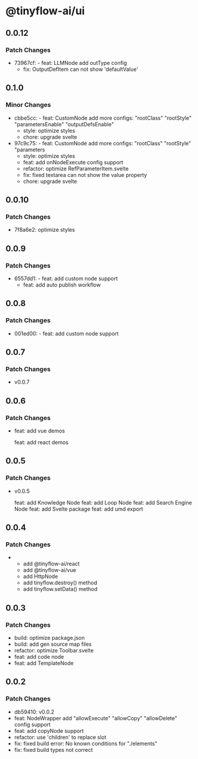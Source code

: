 # @tinyflow-ai/ui

## 0.0.12

### Patch Changes

- 73967cf: - feat: LLMNode add outType config
    - fix: OutputDefItem can not show 'defaultValue'

## 0.1.0

### Minor Changes

- cbbe5cc: - feat: CustomNode add more configs: "rootClass" "rootStyle" "parametersEnable" "outputDefsEnable"
    - style: optimize styles
    - chore: upgrade svelte
- 97c9c75: - feat: CustomNode add more configs: "rootClass" "rootStyle" "parameters
    - style: optimize styles
    - feat: add onNodeExecute config support
    - refactor: optimize RefParameterItem.svelte
    - fix: fixed textarea can not show the value property
    - chore: upgrade svelte

## 0.0.10

### Patch Changes

- 7f8a6e2: optimize styles

## 0.0.9

### Patch Changes

- 6557dd1: - feat: add custom node support
    - feat: add auto publish workflow

## 0.0.8

### Patch Changes

- 001ed00: - feat: add custom node support

## 0.0.7

### Patch Changes

- v0.0.7

## 0.0.6

### Patch Changes

- feat: add vue demos

    feat: add react demos

## 0.0.5

### Patch Changes

- v0.0.5

    feat: add Knowledge Node
    feat: add Loop Node
    feat: add Search Engine Node
    feat: add Svelte package
    feat: add umd export

## 0.0.4

### Patch Changes

-   - add @tinyflow-ai/react
    - add @tinyflow-ai/vue
    - add HttpNode
    - add tinyflow.destroy() method
    - add tinyflow.setData() method

## 0.0.3

### Patch Changes

- build: optimize package.json
- build: add gen source map files
- refactor: optimize Toolbar.svelte
- feat: add code node
- feat: add TemplateNode

## 0.0.2

### Patch Changes

- db59410: v0.0.2
- feat: NodeWrapper add "allowExecute" "allowCopy" "allowDelete" config support
- feat: add copyNode support
- refactor: use 'children' to replace slot
- fix: fixed build error: No known conditions for "./elements"
- fix: fixed build types not correct
